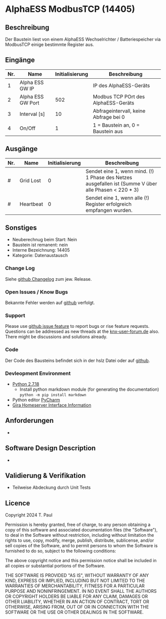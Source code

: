# AlphaESS ModbusTCP (14405)

## Beschreibung 

Der Baustein liest von einem AlphaESS Wechselrichter / Batteriespeicher via ModbusTCP einige bestimmte Register aus.

## Eingänge

| Nr. | Name              | Initialisierung | Beschreibung                          |
|-----|-------------------|-----------------|---------------------------------------|
| 1   | Alpha ESS GW IP   |                 | IP des AlphaESS-Geräts                |
| 2   | Alpha ESS GW Port | 502             | Modbus TCP POrt des AlphaESS-Geräts   |
| 3   | Interval [s]      | 10              | Abfrageintervall, keine Abfrage bei 0 |
| 4   | On/Off            | 1               | 1 = Baustein an, 0 = Baustein aus     |

## Ausgänge

| Nr. | Name      | Initialisierung | Beschreibung                                                                                          |
|-----|-----------|-----------------|-------------------------------------------------------------------------------------------------------|
| #   | Grid Lost | 0               | Sendet eine 1, wenn mind. (!) 1 Phase des Netzes ausgefallen ist (Summe V über alle Phasen < 220 * 3) |
| #   | Heartbeat | 0               | Sendet eine 1, wenn alle (!) Register erfolgreich empfangen wurden.                                   |

## Sonstiges

- Neuberechnug beim Start: Nein
- Baustein ist remanent: nein
- Interne Bezeichnung: 14405
- Kategorie: Datenaustausch

### Change Log

Siehe [github Changelog](https://github.com/En3rGy/14405_AlphaESS_ModbusTCP/releases) zum jew. Release. 

### Open Issues / Know Bugs

Bekannte Fehler werden auf [github](https://github.com/En3rGy/14107_NibeWP) verfolgt.

### Support

Please use [github issue feature](https://github.com/En3rGy/14405_AlphaESS_ModbusTCP/issues) to report bugs or rise feature requests.
Questions can be addressed as new threads at the [knx-user-forum.de](https://knx-user-forum.de) also. There might be discussions and solutions already.

### Code

Der Code des Bausteins befindet sich in der hslz Datei oder auf [github](https://github.com/En3rGy/14405_AlphaESS_ModbusTCP).

### Devleopment Environment

- [Python 2.7.18](https://www.python.org/download/releases/2.7/)
    - Install python markdown module (for generating the documentation) `python -m pip install markdown`
- Python editor [PyCharm](https://www.jetbrains.com/pycharm/)
- [Gira Homeserver Interface Information](http://www.hs-help.net/hshelp/gira/other_documentation/Schnittstelleninformationen.zip)


## Anforderungen

-

## Software Design Description

-

## Validierung & Verifikation

- Teilweise Abdeckung durch Unit Tests 

## Licence

Copyright 2024 T. Paul

Permission is hereby granted, free of charge, to any person obtaining a copy of this software and associated documentation files (the "Software"), to deal in the Software without restriction, including without limitation the rights to use, copy, modify, merge, publish, distribute, sublicense, and/or sell copies of the Software, and to permit persons to whom the Software is furnished to do so, subject to the following conditions:

The above copyright notice and this permission notice shall be included in all copies or substantial portions of the Software.

THE SOFTWARE IS PROVIDED "AS IS", WITHOUT WARRANTY OF ANY KIND, EXPRESS OR IMPLIED, INCLUDING BUT NOT LIMITED TO THE WARRANTIES OF MERCHANTABILITY, FITNESS FOR A PARTICULAR PURPOSE AND NONINFRINGEMENT. IN NO EVENT SHALL THE AUTHORS OR COPYRIGHT HOLDERS BE LIABLE FOR ANY CLAIM, DAMAGES OR OTHER LIABILITY, WHETHER IN AN ACTION OF CONTRACT, TORT OR OTHERWISE, ARISING FROM, OUT OF OR IN CONNECTION WITH THE SOFTWARE OR THE USE OR OTHER DEALINGS IN THE SOFTWARE.
